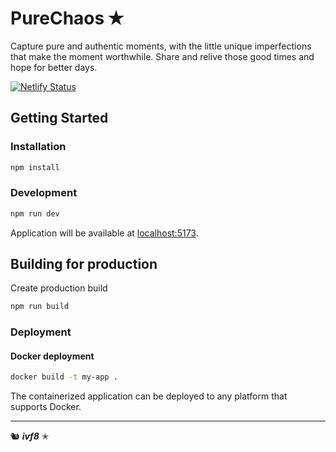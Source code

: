 # PureChaos ✭

Capture pure and authentic moments, with the little unique imperfections that make
the moment worthwhile. Share and relive those good times and hope for better days.

[![Netlify Status](https://api.netlify.com/api/v1/badges/6b6796c7-22d6-41d5-9923-29d633d84faa/deploy-status)](https://app.netlify.com/sites/pure-chaos/deploys)

## Getting Started
### Installation

```bash
npm install
```

### Development

```bash
npm run dev
```

Application will be available at [localhost:5173](http://localhost:5173).


## Building for production

Create production build

```bash
npm run build
```

### Deployment
#### Docker deployment

```bash
docker build -t my-app .
```

The containerized application can be deployed to any platform that supports Docker.

---

🐿 *__ivf8__* ✭

